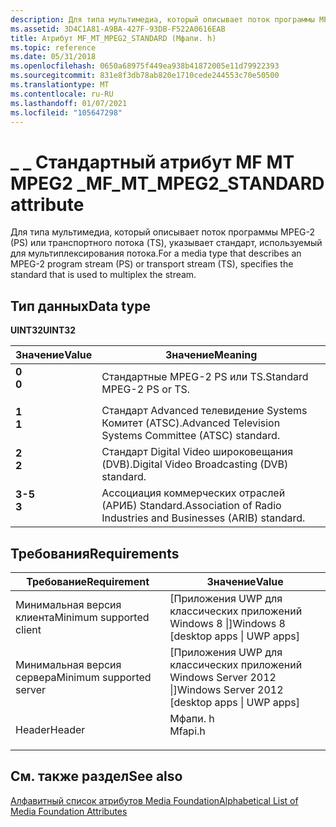 ```yaml
---
description: Для типа мультимедиа, который описывает поток программы MPEG-2 (PS) или транспортного потока (TS), указывает стандарт, используемый для мультиплексирования потока.
ms.assetid: 3D4C1A81-A9BA-427F-93DB-F522A0616EAB
title: Атрибут MF_MT_MPEG2_STANDARD (Мфапи. h)
ms.topic: reference
ms.date: 05/31/2018
ms.openlocfilehash: 0650a68975f449ea938b41872005e11d79922393
ms.sourcegitcommit: 831e8f3db78ab820e1710cede244553c70e50500
ms.translationtype: MT
ms.contentlocale: ru-RU
ms.lasthandoff: 01/07/2021
ms.locfileid: "105647298"
---
```

# <a name="mf_mt_mpeg2_standard-attribute"></a><span data-ttu-id="a38f4-103">\_ \_ Стандартный атрибут MF MT MPEG2 \_</span><span class="sxs-lookup"><span data-stu-id="a38f4-103">MF\_MT\_MPEG2\_STANDARD attribute</span></span>

<span data-ttu-id="a38f4-104">Для типа мультимедиа, который описывает поток программы MPEG-2 (PS) или транспортного потока (TS), указывает стандарт, используемый для мультиплексирования потока.</span><span class="sxs-lookup"><span data-stu-id="a38f4-104">For a media type that describes an MPEG-2 program stream (PS) or transport stream (TS), specifies the standard that is used to multiplex the stream.</span></span>

## <a name="data-type"></a><span data-ttu-id="a38f4-105">Тип данных</span><span class="sxs-lookup"><span data-stu-id="a38f4-105">Data type</span></span>

<span data-ttu-id="a38f4-106">**UINT32**</span><span class="sxs-lookup"><span data-stu-id="a38f4-106">**UINT32**</span></span>



| <span data-ttu-id="a38f4-107">Значение</span><span class="sxs-lookup"><span data-stu-id="a38f4-107">Value</span></span>                                                                                                | <span data-ttu-id="a38f4-108">Значение</span><span class="sxs-lookup"><span data-stu-id="a38f4-108">Meaning</span></span>                                                                    |
|------------------------------------------------------------------------------------------------------|----------------------------------------------------------------------------|
| <span id="0"></span><dl> <span data-ttu-id="a38f4-109"><dt>**0**</dt></span><span class="sxs-lookup"><span data-stu-id="a38f4-109"><dt>**0**</dt></span></span> </dl> | <span data-ttu-id="a38f4-110">Стандартные MPEG-2 PS или TS.</span><span class="sxs-lookup"><span data-stu-id="a38f4-110">Standard MPEG-2 PS or TS.</span></span><br/>                                       |
| <span id="1"></span><dl> <span data-ttu-id="a38f4-111"><dt>**1**</dt></span><span class="sxs-lookup"><span data-stu-id="a38f4-111"><dt>**1**</dt></span></span> </dl> | <span data-ttu-id="a38f4-112">Стандарт Advanced телевидение Systems Комитет (ATSC).</span><span class="sxs-lookup"><span data-stu-id="a38f4-112">Advanced Television Systems Committee (ATSC) standard.</span></span><br/>          |
| <span id="2"></span><dl> <span data-ttu-id="a38f4-113"><dt>**2**</dt></span><span class="sxs-lookup"><span data-stu-id="a38f4-113"><dt>**2**</dt></span></span> </dl> | <span data-ttu-id="a38f4-114">Стандарт Digital Video широковещания (DVB).</span><span class="sxs-lookup"><span data-stu-id="a38f4-114">Digital Video Broadcasting (DVB) standard.</span></span><br/>                      |
| <span id="3"></span><dl> <span data-ttu-id="a38f4-115"><dt>**3-5**</dt></span><span class="sxs-lookup"><span data-stu-id="a38f4-115"><dt>**3**</dt></span></span> </dl> | <span data-ttu-id="a38f4-116">Ассоциация коммерческих отраслей (АРИБ) Standard.</span><span class="sxs-lookup"><span data-stu-id="a38f4-116">Association of Radio Industries and Businesses (ARIB) standard.</span></span><br/> |



 

## <a name="requirements"></a><span data-ttu-id="a38f4-117">Требования</span><span class="sxs-lookup"><span data-stu-id="a38f4-117">Requirements</span></span>



| <span data-ttu-id="a38f4-118">Требование</span><span class="sxs-lookup"><span data-stu-id="a38f4-118">Requirement</span></span> | <span data-ttu-id="a38f4-119">Значение</span><span class="sxs-lookup"><span data-stu-id="a38f4-119">Value</span></span> |
|-------------------------------------|------------------------------------------------------------------------------------|
| <span data-ttu-id="a38f4-120">Минимальная версия клиента</span><span class="sxs-lookup"><span data-stu-id="a38f4-120">Minimum supported client</span></span><br/> | <span data-ttu-id="a38f4-121">\[Приложения UWP для классических приложений Windows 8 \|\]</span><span class="sxs-lookup"><span data-stu-id="a38f4-121">Windows 8 \[desktop apps \| UWP apps\]</span></span><br/>                                  |
| <span data-ttu-id="a38f4-122">Минимальная версия сервера</span><span class="sxs-lookup"><span data-stu-id="a38f4-122">Minimum supported server</span></span><br/> | <span data-ttu-id="a38f4-123">\[Приложения UWP для классических приложений Windows Server 2012 \|\]</span><span class="sxs-lookup"><span data-stu-id="a38f4-123">Windows Server 2012 \[desktop apps \| UWP apps\]</span></span><br/>                        |
| <span data-ttu-id="a38f4-124">Header</span><span class="sxs-lookup"><span data-stu-id="a38f4-124">Header</span></span><br/>                   | <dl> <span data-ttu-id="a38f4-125"><dt>Мфапи. h</dt></span><span class="sxs-lookup"><span data-stu-id="a38f4-125"><dt>Mfapi.h</dt></span></span> </dl> |



## <a name="see-also"></a><span data-ttu-id="a38f4-126">См. также раздел</span><span class="sxs-lookup"><span data-stu-id="a38f4-126">See also</span></span>

<dl> <dt>

[<span data-ttu-id="a38f4-127">Алфавитный список атрибутов Media Foundation</span><span class="sxs-lookup"><span data-stu-id="a38f4-127">Alphabetical List of Media Foundation Attributes</span></span>](alphabetical-list-of-media-foundation-attributes.md)
</dt> </dl>

 

 




